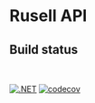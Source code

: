 # Rusell API

## Build status
<br/>

[![.NET](https://github.com/cantte/Rusell.Api/actions/workflows/dotnet.yml/badge.svg)](https://github.com/cantte/Rusell.Api/actions/workflows/dotnet.yml)
[![codecov](https://codecov.io/gh/cantte/Rusell.Api/branch/main/graph/badge.svg?token=M4zDvKX10h)](https://codecov.io/gh/cantte/Rusell.Api)